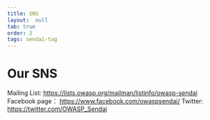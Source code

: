 ```yaml
---
title: SNS
layout:  null
tab: true
order: 2
tags: sendai-tag
---
```



# Our SNS

Mailing List: <https://lists.owasp.org/mailman/listinfo/owasp-sendai>
Facebook page： <https://www.facebook.com/owaspsendai/>
Twitter: <https://twitter.com/OWASP_Sendai>
